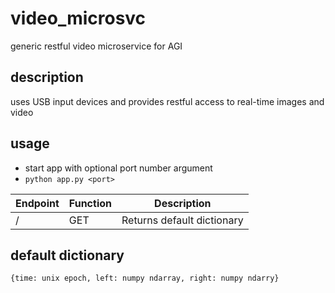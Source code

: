# video_microsvc
generic restful video microservice for AGI
## description
uses USB input devices and provides restful access to real-time images and video
## usage
* start app with optional port number argument
* `python app.py <port>`

Endpoint | Function | Description
--- | --- | ---
/ | GET | Returns default dictionary

## default dictionary
`{time: unix epoch,
  left: numpy ndarray,
  right: numpy ndarry}`
